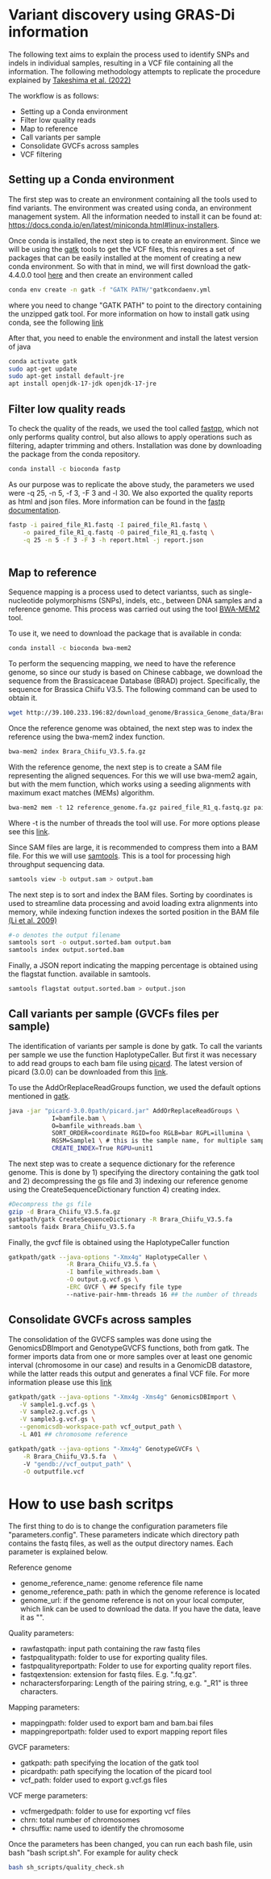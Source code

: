 # Variant discovery using GRAS-Di information

The following text aims to explain the process used to identify SNPs and indels in individual samples, resulting in a VCF file containing all the information. The following methodology attempts to replicate the procedure explained by [Takeshima et al. (2022)](https://bmcplantbiol.biomedcentral.com/articles/10.1186/s12870-022-03722-6)

The workflow is as follows:
- Setting up a Conda environment
- Filter low quality reads
- Map to reference
- Call variants per sample
- Consolidate GVCFs across samples
- VCF filtering

## Setting up a Conda environment
The first step was to create an environment containing all the tools used to find variants. The environment was created using conda, an environment management system. All the information needed to install it can be found at: https://docs.conda.io/en/latest/miniconda.html#linux-installers.

Once conda is installed, the next step is to create an environment. Since we will be using the [gatk](https://gatk.broadinstitute.org/hc/en-us) tools to get the VCF files, this requires a set of packages that can be easily installed at the moment of creating a new conda environment. So with that in mind, we will first download the gatk-4.4.0.0 tool [here](https://github.com/broadinstitute/gatk/releases) and then create an environment called

```bash
conda env create -n gatk -f "GATK PATH/"gatkcondaenv.yml
```
where you need to change "GATK PATH" to point to the directory containing the unzipped gatk tool.
For more information on how to install gatk using conda, see the following [link](https://gatk.broadinstitute.org/hc/en-us/articles/360035889851--How-to-Install-and-use-Conda-for-GATK4)

After that, you need to enable the environment and install the latest version of java
```bash
conda activate gatk
sudo apt-get update
sudo apt-get install default-jre
apt install openjdk-17-jdk openjdk-17-jre
```

## Filter low quality reads
To check the quality of the reads, we used the tool called [fastqp](https://academic.oup.com/bioinformatics/article/34/17/i884/5093234), which not only performs quality control, but also allows to apply operations such as filtering, adapter trimming and others.
Installation was done by downloading the package from the conda repository.
```bash
conda install -c bioconda fastp
```
As our purpose was to replicate the above study, the parameters we used were -q 25, -n 5, -f 3, -F 3 and -l 30.
We also exported the quality reports as html and json files. More information can be found in the [fastp documentation](https://github.com/OpenGene/fastp).


```bash
fastp -i paired_file_R1.fastq -I paired_file_R1.fastq \
    -o paired_file_R1_q.fastq -O paired_file_R1_q.fastq \
    -q 25 -n 5 -f 3 -F 3 -h report.html -j report.json
    
```

## Map to reference
Sequence mapping is a process used to detect variantss, such as single-nucleotide polymorphisms (SNPs), indels, etc., between DNA samples and a reference genome. This process was carried out using the tool [BWA-MEM2](https://arxiv.org/pdf/1907.12931.pdf) tool.

To use it, we need to download the package that is available in conda:
```bash
conda install -c bioconda bwa-mem2
```

To perform the sequencing mapping, we need to have the reference genome, so since our study is based on Chinese cabbage, we download the sequence from the Brassicaceae Database (BRAD) project. Specifically, the sequence for Brassica Chiifu V3.5. The following command can be used to obtain it.

```bash
wget http://39.100.233.196:82/download_genome/Brassica_Genome_data/Brara_Chiifu_V3.5/Brara_Chiifu_V3.5.fa.gz
```

Once the reference genome was obtained, the next step was to index the reference using the bwa-mem2 index function.
```bash
bwa-mem2 index Brara_Chiifu_V3.5.fa.gz
```

With the reference genome, the next step is to create a SAM file representing the aligned sequences. For this we will use bwa-mem2 again, but with the mem function, which works using a seeding alignments with maximum exact matches (MEMs) algorithm.

```bash
bwa-mem2 mem -t 12 reference_genome.fa.gz paired_file_R1_q.fastq.gz paired_file_R2_q.fastq.gz > output.sam
```
Where -t is the number of threads the tool will use. For more options please see this [link](https://bio-bwa.sourceforge.net/bwa.shtml).

Since SAM files are large, it is recommended to compress them into a BAM file. For this we will use [samtools](https://www.ncbi.nlm.nih.gov/pmc/articles/PMC2723002/pdf/btp352.pdf). This is a tool for processing high throughput sequencing data.

```bash
samtools view -b output.sam > output.bam
```
The next step is to sort and index the BAM files. Sorting by coordinates is used to streamline data processing and avoid loading extra alignments into memory, while indexing function indexes the sorted position in the BAM file [(Li et al. 2009)](https://www.ncbi.nlm.nih.gov/pmc/articles/PMC2723002/pdf/btp352.pdf)

```bash
#-o denotes the output filename
samtools sort -o output.sorted.bam output.bam
samtools index output.sorted.bam
```
Finally, a JSON report indicating the mapping percentage is obtained using the flagstat function. available in samtools.
```bash
samtools flagstat output.sorted.bam > output.json
```

## Call variants per sample (GVCFs files per sample)
The identification of variants per sample is done by gatk. To call the variants per sample we use the function HaplotypeCaller. But first it was necessary to add read groups to each bam file using [picard](https://gatk.broadinstitute.org/hc/en-us/articles/360037226472-AddOrReplaceReadGroups-Picard-). The latest version of picard (3.0.0) can be downloaded from this [link](https://broadinstitute.github.io/picard/).

To use the AddOrReplaceReadGroups function, we used the default options mentioned in [gatk](https://gatk.broadinstitute.org/hc/en-us/articles/360035532352-Errors-about-read-group-RG-information).

```bash
java -jar "picard-3.0.0path/picard.jar" AddOrReplaceReadGroups \
            I=bamfile.bam \
            O=bamfile_withreads.bam \
            SORT_ORDER=coordinate RGID=foo RGLB=bar RGPL=illumina \
            RGSM=Sample1 \ # this is the sample name, for multiple samples change the name to identify each one
            CREATE_INDEX=True RGPU=unit1

```
The next step was to create a sequence dictionary for the reference genome. This is done by 1) specifying the directory containing the gatk tool and 2) decompressing the gs file and 3) indexing our reference genome using the CreateSequenceDictionary function 4) creating index.

```bash
#Decompress the gs file
gzip -d Brara_Chiifu_V3.5.fa.gz
gatkpath/gatk CreateSequenceDictionary -R Brara_Chiifu_V3.5.fa
samtools faidx Brara_Chiifu_V3.5.fa
```

Finally, the gvcf file is obtained using the HaplotypeCaller function

```bash
gatkpath/gatk --java-options "-Xmx4g" HaplotypeCaller \
                -R Brara_Chiifu_V3.5.fa \
                -I bamfile_withreads.bam \
                -O output.g.vcf.gs \
                -ERC GVCF \ ## Specify file type
                --native-pair-hmm-threads 16 ## the number of threads 
```

## Consolidate GVCFs across samples

The consolidation of the GVCFS samples was done using the GenomicsDBImport and GenotypeGVCFS functions, both from gatk. The former imports data from one or more samples over at least one genomic interval (chromosome in our case) and results in a GenomicDB datastore, while the latter reads this output and generates a final VCF file. For more information please use this [link](https://gatk.broadinstitute.org/hc/en-us/articles/360035889971--How-to-Consolidate-GVCFs-for-joint-calling-with-GenotypeGVCFs)


```bash
gatkpath/gatk --java-options "-Xmx4g -Xms4g" GenomicsDBImport \
   -V sample1.g.vcf.gs \
   -V sample2.g.vcf.gs \
   -V sample3.g.vcf.gs \
   --genomicsdb-workspace-path vcf_output_path \
   -L A01 ## chromosome reference
```

```bash
gatkpath/gatk --java-options "-Xmx4g" GenotypeGVCFs \
    -R Brara_Chiifu_V3.5.fa  \ 
    -V "gendb://vcf_output_path" \
    -O outputfile.vcf 
```

# How to use bash scritps

The first thing to do is to change the configuration parameters file "parameters.config". These parameters indicate which directory path contains the fastq files, as well as the output directory names. Each parameter is explained below.

Reference genome
- genome_reference_name: genome reference file name
- genome_reference_path: path in which the genome reference is located
- genome_url: if the genome reference is not on your local computer, which link can be used to download the data. If you have the data, leave it as "".

Quality parameters:
- rawfastqpath: input path containing the raw fastq files
- fastpqualitypath: folder to use for exporting quality files.
- fastpqualityreportpath: Folder to use for exporting quality report files.
- fastqextension: extension for fastq files. E.g. ".fq.gz".
- ncharactersforparing: Length of the pairing string, e.g. "_R1" is three characters.

Mapping parameters:
- mappingpath: folder used to export bam and bam.bai files
- mappingreportpath: folder used to export mapping report files

GVCF parameters:
- gatkpath: path specifying the location of the gatk tool
- picardpath: path specifying the location of the picard tool
- vcf_path: folder used to export g.vcf.gs files

VCF merge parameters:
- vcfmergedpath: folder to use for exporting vcf files
- chrn: total number of chromosomes
- chrsuffix: name used to identify the chromosome

Once the parameters has been changed, you can run each bash file, usin bash "bash script.sh". For example for aulity check


```bash
bash sh_scripts/quality_check.sh
```